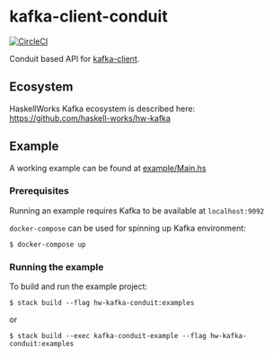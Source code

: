 # kafka-client-conduit
[![CircleCI](https://circleci.com/gh/haskell-works/hw-kafka-conduit.svg?style=svg&circle-token=ff8f54bf644e2081b5683f3326559767b196814b)](https://circleci.com/gh/haskell-works/hw-kafka-conduit)

Conduit based API for [kafka-client](https://github.com/haskell-works/hw-kafka-client).

## Ecosystem
HaskellWorks Kafka ecosystem is described here: https://github.com/haskell-works/hw-kafka

## Example
A working example can be found at [example/Main.hs](example/Main.hs)

### Prerequisites
Running an example requires Kafka to be available at `localhost:9092`

`docker-compose` can be used for spinning up Kafka environment:

```
$ docker-compose up
```

### Running the example

To build and run the example project:
```
$ stack build --flag hw-kafka-conduit:examples
```

or

```
$ stack build --exec kafka-conduit-example --flag hw-kafka-conduit:examples
```
